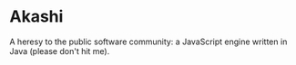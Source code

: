 # Akashi
A heresy to the public software community: a JavaScript engine written in Java (please don't hit me).
